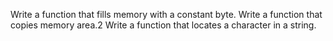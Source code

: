 Write a function that fills memory with a constant byte.
Write a function that copies memory area.2
Write a function that locates a character in a string.
